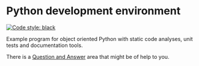 Python development environment
===========================

[![Code style: black](https://img.shields.io/badge/code%20style-black-000000.svg)](https://github.com/psf/black)

Example program for object oriented Python with static code analyses, unit tests and documentation tools.

There is a [Question and Answer](questions-and-answers) area that might be of help to you.
